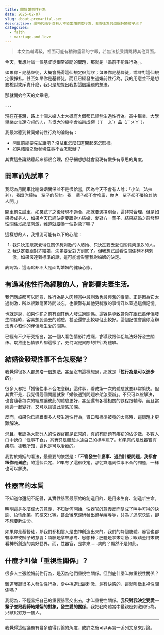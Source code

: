 ```yaml
---
title: 關於婚前性行為
date: 2025-02-07
slug: about-premarital-sex
description: 這時代幾乎沒有人不發生婚前性行為，基督徒為何還堅持婚前守貞？
categories:
  - faith
  - marriage-and-love
---
```


> 本文為輔導級，裡面可能有稍微露骨的字眼，若無法接受請跳轉其他頁面。

今天，我想討論一個基督徒很常被問的問題，那就是「婚前不能性行為」。

如果你不是基督徒，大概會覺得這個規定很荒謬；如果你是基督徒，或許對這個規定很掙扎。甚至如果你是基督徒，而且已經發生過婚前性行為，我的用意並不是想要檢討或斥責什麼，我只是想提出我對這個議題的想法。

那就開始今天的文章吧。

．．．

現在在臺灣，路上十個未婚人士大概有九個都已經發生過性行為。高中畢業、大學畢業之後還守貞的人，有很大的機率會被當成極（ㄒㄧㄠˋ）品（ㄏㄨㄚˋ）。

我最常聽到贊同婚前性行為的論點有：

- 開車前總要先試車吧？沒試車怎麼知道開起來怎麼樣。
- 如果結婚之後發現性事不合怎麼辦？

其實這些論點聽起來都很合理，但仔細想想就會發現有蠻多有意思的角度。

## 開車前先試車？

我認為用開車比喻婚姻關係並不是很恰當，因為今天不會有人說：「小法（法拉利），我跟你締結一輩子的契約。我一輩子都不會換車，你也一輩子都不要給其他人開。」

開車前先試車，如果試了之後發現不適合，那就要選擇別台，這非常合理。但是如果換成是人，如果今天已經決定要跟對方結婚，愛對方一輩子，結果結婚之前發現性關係沒那麼刺激，難道就要換一個對象了嗎？

這樣想的人，我推測可能有以下的心態：

1. 我只決定跟我覺得性關係夠刺激的人結婚、只決定要去愛性關係夠激烈的人。
2. 我決定要跟對方結婚、決定要愛對方到底了。但我想試試看性關係夠不夠刺激，如果沒達到標準的話，這可能會影響我對婚姻的決定。

我認為，這兩點都不太是面對婚姻的健康心態。

## 有過其他性行為經驗的人，會影響夫妻生活。

我們應該都可以同意，性行為是人肉體當中最刺激也最興奮的事情。正是因為它太過刺激，所以很難隨著時間淡忘，也很難有其他更刺激的事情可以蓋過這個記憶。

也就是說，如果你在之前有跟其他人發生過關係。這容易導致當你在跟已婚伴侶發生關係時，容易想到過去的體驗，甚至還會比較哪個比較好。這個記憶會讓你沒辦法專心和你的伴侶發生愛的關係。

已經有不少研究指出，當一個人看色情影片成癮，會導致跟伴侶無法好好發生關係。既然連色情影片都這樣了，更何況是實際的性行為體驗。

## 結婚後發現性事不合怎麼辦？

我覺得很多人都忽略一個想法，甚至沒有這樣想過，那就是「**性行為是可以進步的**」。

很多人都把「婚後性事不合怎麼辦」這件事，看成第一次的體驗就要非常愉快。但其實不是，我覺得這個問題就像「婚後遇到問題吵架怎麼辦」。不只可以被解決，也會隨著每次的經驗讓彼此的體驗更好，甚至還有各種相關的課程跟輔導。而且當兩邊一起變好，又可以讓彼此情感加深。

反而，如果你已經跟很多人發生過性行為，胃口和標準被養的太高時，這問題才更難解決。

況且，我認為大部分人的性器官都是正常的，真的有問題有疾病的佔少數。多數人口中說的「性事不合」，其實只是體驗未達自己的標準罷了。如果真的是性器官有疾病，據我所知，這也是可以治療的。

我對於婚姻的看法，最重要的依然是：「**不管發生什麼事、遇到什麼問題，我都會跟你走到底**」的這個決定。如果有了這個決定，那就算遇到性事不合的問題，一樣也可以解決。

## 性器官的本質

不知道你還記不記得，其實性器官最原始的創造目的，是用來生育、創造新生命。

明明這是多麼偉大的意義，不知從何開始，性器官的意義反而變成了唾手可得的快感、色情產業、約砲文化等。甚至後來還研發出避孕藥等等，只為了追求快感，卻不想要新生命。

如果你是基督徒，那我們都相信人是由神創造出來的，我們的每個肢體、器官也都有本來被賦予的意義：頭腦是拿來思考、思想神；肢體是拿來活動；眼睛是用來觀看神所創造的美好世界。而，性器官，是拿來......爽的？顯然不是如此。

## 什麼才叫做「重視性關係」？

很多人主張說婚前性行為，是因為他們重視性關係。但到底什麼叫做重視性關係？

難道我跟很多人發生性行為，從中挑選出最刺激、最有快感的，這就叫做重視性關係嗎？

我認為，不輕易把自己的重要器官交出去，才叫重視性關係。**我只對我決定要愛一輩子並跟我締結婚姻的對象，發生愛的關係**。我把我肉體當中最親密刺激的行為，只獻給對方一個人。

---

我覺得這個議題有蠻多值得討論的角度，或許之後可以再寫一系列文章來討論。
